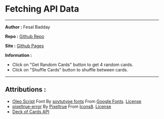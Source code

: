 # Fetching API Data

---

**Author :** Fesal Badday

**Repo :** [Github Repo](https://github.com/FesalBadday/fetching-deck-of-cards-api)

**Site :** [Github Pages](https://FesalBadday.github.io/fetching-deck-of-cards-api)

**Information :**

 - Click on "Get Random Cards" button to get 4 random cards.
 - Click on "Shuffle Cards" button to shuffle between cards.

---

## Attributions :

- [Oleo Script](https://fonts.google.com/specimen/Oleo+Script#standard-styles) Font By [soytutype fonts](https://fonts.google.com/?query=soytutype+fonts) From [Google Fonts](https://fonts.google.com). [License](https://developers.google.com/fonts)
- [pixeltrue-error](https://icons8.com/illustrations/illustration/pixeltrue-error) By [Pixeltrue](https://www.pixeltrue.com/packs) From [Icons8](https://www.icons8.com). [License](https://www.icons8.com/license)
- [Deck of Cards API](https://deckofcardsapi.com)